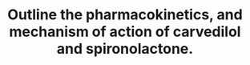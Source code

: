 ---
title: "Outline the pharmacokinetics, and mechanism of action of carvedilol and spironolactone."
entityType: SAQ
exam: PEX
college: CICM
year: 2013
sitting: A
question: 10
EC_expectedDomains:
- "Both are drugs listed in the Syllabus as Level B and thus candidates are expected to have a general understanding of their pharmacology."
EC_extraCredit:
- "Most candidates were able to score marks by commenting upon the results of aldosterone antagonism suggesting an understanding of the physiology of this hormone"
EC_errorsCommon:
- "Many candidates gave class specific information about beta blockers rather than demonstrating an understanding of carvedilol`s particular properties."
- "Overall there was insufficient information provided by most candidates for both drugs."
---